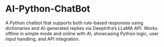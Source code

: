 # AI-Python-ChatBot
A Python chatbot that supports both rule-based responses using dictionaries and AI-generated replies via DeepInfra’s LLaMA API. Works offline in simple mode and online with AI, showcasing Python logic, user input handling, and API integration.
